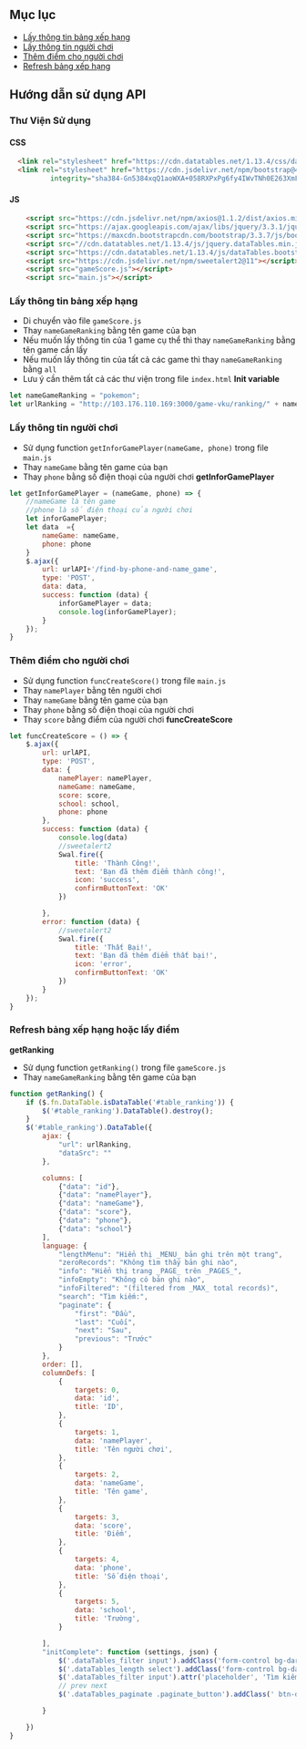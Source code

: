 ## Mục lục
- [Lấy thông tin bảng xếp hạng](#lay-thong-tin-bang-xep-hang)
- [Lấy thông tin người chơi](#lay-thong-tin-nguoi-choi)
- [Thêm điểm cho người chơi](#them-diem-cho-nguoi-choi)
- [Refresh bảng xếp hạng](#refresh-bang-xep-hang)

## Hướng dẫn sử dụng API
<a name="thu-vien"></a>
### Thư Viện Sử dụng
#### CSS
```Html
  <link rel="stylesheet" href="https://cdn.datatables.net/1.13.4/css/dataTables.bootstrap5.min.css">
  <link rel="stylesheet" href="https://cdn.jsdelivr.net/npm/bootstrap@4.0.0/dist/css/bootstrap.min.css"
          integrity="sha384-Gn5384xqQ1aoWXA+058RXPxPg6fy4IWvTNh0E263XmFcJlSAwiGgFAW/dAiS6JXm" crossorigin="anonymous">
```
#### JS
```Html
    <script src="https://cdn.jsdelivr.net/npm/axios@1.1.2/dist/axios.min.js"></script>
    <script src="https://ajax.googleapis.com/ajax/libs/jquery/3.3.1/jquery.min.js"></script>
    <script src="https://maxcdn.bootstrapcdn.com/bootstrap/3.3.7/js/bootstrap.min.js"></script>
    <script src="//cdn.datatables.net/1.13.4/js/jquery.dataTables.min.js"></script>
    <script src="https://cdn.datatables.net/1.13.4/js/dataTables.bootstrap5.min.js"></script>
    <script src="https://cdn.jsdelivr.net/npm/sweetalert2@11"></script>
    <script src="gameScore.js"></script>
    <script src="main.js"></script>
```
<a name="lay-thong-tin-bang-xep-hang"></a>
### Lấy thông tin bảng xếp hạng
- Di chuyển vào file `gameScore.js`
- Thay `nameGameRanking` bằng tên game của bạn
- Nếu muốn lấy thông tin của 1 game cụ thể thì thay `nameGameRanking` bằng tên game cần lấy
- Nếu muốn lấy thông tin của tất cả các game thì thay `nameGameRanking` bằng `all`
- Lưu ý cần thêm tất cả các thư viện trong file `index.html`
**Init variable**
```javascript
let nameGameRanking = "pokemon";
let urlRanking = "http://103.176.110.169:3000/game-vku/ranking/" + nameGameRanking;
```
<a name="lay-thong-tin-nguoi-choi"></a>
### Lấy thông tin người chơi
- Sử dụng function `getInforGamePlayer(nameGame, phone)` trong file `main.js`
- Thay `nameGame` bằng tên game của bạn
- Thay `phone` bằng số điện thoại của người chơi
**getInforGamePlayer**
```javascript
let getInforGamePlayer = (nameGame, phone) => {
    //nameGame là tên game
    //phone là số điện thoại của người chơi
    let inforGamePlayer;
    let data  ={
        nameGame: nameGame,
        phone: phone
    }
    $.ajax({
        url: urlAPI+'/find-by-phone-and-name_game',
        type: 'POST',
        data: data,
        success: function (data) {
            inforGamePlayer = data;
            console.log(inforGamePlayer);
        }
    });
}
```
<a name="them-diem-cho-nguoi-choi"></a>
### Thêm điểm cho người chơi
- Sử dụng function `funcCreateScore()` trong file `main.js`
- Thay `namePlayer` bằng tên người chơi
- Thay `nameGame` bằng tên game của bạn
- Thay `phone` bằng số điện thoại của người chơi
- Thay `score` bằng điểm của người chơi
**funcCreateScore**
```javascript
let funcCreateScore = () => {
    $.ajax({
        url: urlAPI,
        type: 'POST',
        data: {
            namePlayer: namePlayer,
            nameGame: nameGame,
            score: score,
            school: school,
            phone: phone
        },
        success: function (data) {
            console.log(data)
            //sweetalert2
            Swal.fire({
                title: 'Thành Công!',
                text: 'Bạn đã thêm điểm thành công!',
                icon: 'success',
                confirmButtonText: 'OK'
            })

        },
        error: function (data) {
            //sweetalert2
            Swal.fire({
                title: 'Thất Bại!',
                text: 'Bạn đã thêm điểm thất bại!',
                icon: 'error',
                confirmButtonText: 'OK'
            })
        }
    });
}
```
<a name="refresh-bang-xep-hang"></a>
### Refresh bảng xếp hạng hoặc lấy điểm
**getRanking**
- Sử dụng function `getRanking()` trong file `gameScore.js`
- Thay `nameGameRanking` bằng tên game của bạn
```javascript
function getRanking() {
    if ($.fn.DataTable.isDataTable('#table_ranking')) {
        $('#table_ranking').DataTable().destroy();
    }
    $('#table_ranking').DataTable({
        ajax: {
            "url": urlRanking,
            "dataSrc": ""
        },

        columns: [
            {"data": "id"},
            {"data": "namePlayer"},
            {"data": "nameGame"},
            {"data": "score"},
            {"data": "phone"},
            {"data": "school"}
        ],
        language: {
            "lengthMenu": "Hiển thị _MENU_ bản ghi trên một trang",
            "zeroRecords": "Không tìm thấy bản ghi nào",
            "info": "Hiển thị trang _PAGE_ trên _PAGES_",
            "infoEmpty": "Không có bản ghi nào",
            "infoFiltered": "(filtered from _MAX_ total records)",
            "search": "Tìm kiếm:",
            "paginate": {
                "first": "Đầu",
                "last": "Cuối",
                "next": "Sau",
                "previous": "Trước"
            }
        },
        order: [],
        columnDefs: [
            {
                targets: 0,
                data: 'id',
                title: 'ID',
            },
            {
                targets: 1,
                data: 'namePlayer',
                title: 'Tên người chơi',
            },
            {
                targets: 2,
                data: 'nameGame',
                title: 'Tên game',
            },
            {
                targets: 3,
                data: 'score',
                title: 'Điểm',
            },
            {
                targets: 4,
                data: 'phone',
                title: 'Số điện thoại',
            },
            {
                targets: 5,
                data: 'school',
                title: 'Trường',
            }

        ],
        "initComplete": function (settings, json) {
            $('.dataTables_filter input').addClass('form-control bg-dark text-light');
            $('.dataTables_length select').addClass('form-control bg-dark text-light');
            $('.dataTables_filter input').attr('placeholder', 'Tìm kiếm');
            // prev next
            $('.dataTables_paginate .paginate_button').addClass(' btn-dark');

        }

    })
}
```

